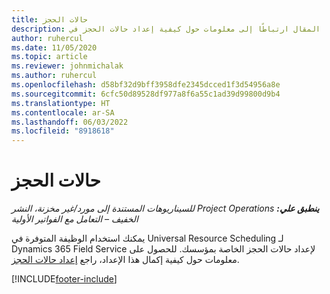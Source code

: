 ```yaml
---
title: حالات الحجز
description: يقدم هذا المقال ارتباطًا إلى معلومات حول كيفية إعداد حالات الحجز في Project Operations.
author: ruhercul
ms.date: 11/05/2020
ms.topic: article
ms.reviewer: johnmichalak
ms.author: ruhercul
ms.openlocfilehash: d58bf32d9bff3958dfe2345dcced1f3d54956a8e
ms.sourcegitcommit: 6cfc50d89528df977a8f6a55c1ad39d99800d9b4
ms.translationtype: HT
ms.contentlocale: ar-SA
ms.lasthandoff: 06/03/2022
ms.locfileid: "8918618"
---
```

# <a name="booking-statuses"></a>حالات الحجز

_**ينطبق علي:** ‏‫Project Operations للسيناريوهات المستندة إلى مورد/غير مخزنة‬، ‏‫النشر الخفيف – التعامل مع الفواتير الأولية‬_

يمكنك استخدام الوظيفة المتوفرة في Universal Resource Scheduling لـ Dynamics 365 Field Service لإعداد حالات الحجز الخاصة بمؤسسك. للحصول على معلومات حول كيفية إكمال هذا الإعداد، راجع [إعداد حالات الحجز](/dynamics365/field-service/set-up-booking-statuses).


[!INCLUDE[footer-include](../includes/footer-banner.md)]